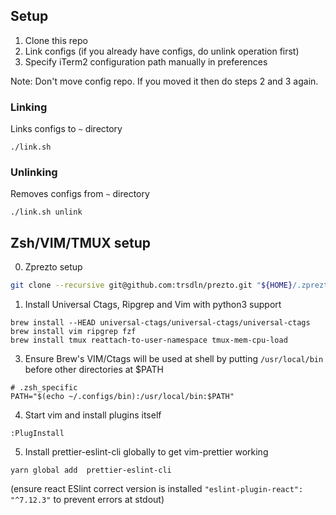 ## Setup

1. Clone this repo
2. Link configs (if you already have configs, do unlink operation first)
3. Specify iTerm2 configuration path manually in preferences

Note: Don't move config repo. If you moved it then do steps 2 and 3 again.

### Linking

Links configs to `~` directory

```
./link.sh
```

### Unlinking

Removes configs from `~` directory

```
./link.sh unlink
```

## Zsh/VIM/TMUX setup

0. Zprezto setup

```sh
git clone --recursive git@github.com:trsdln/prezto.git "${HOME}/.zprezto"
```

1. Install Universal Ctags, Ripgrep and Vim with python3 support

```
brew install --HEAD universal-ctags/universal-ctags/universal-ctags
brew install vim ripgrep fzf
brew install tmux reattach-to-user-namespace tmux-mem-cpu-load
```

3. Ensure Brew's VIM/Ctags will be used at shell by putting `/usr/local/bin` before other directories at $PATH

```
# .zsh_specific
PATH="$(echo ~/.configs/bin):/usr/local/bin:$PATH"
```

4. Start vim and install plugins itself

```
:PlugInstall
```

5. Install prettier-eslint-cli globally to get vim-prettier working

```
yarn global add  prettier-eslint-cli
```

(ensure react ESlint correct version is installed `"eslint-plugin-react": "^7.12.3"` to prevent errors at stdout)
